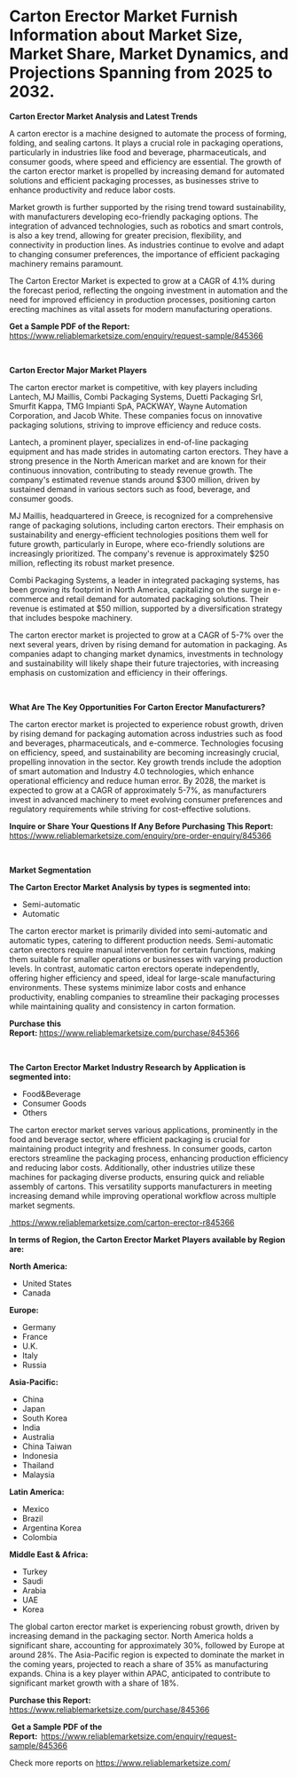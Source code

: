 <p><h1>Carton Erector Market Furnish Information about Market Size, Market Share, Market Dynamics, and Projections Spanning from 2025 to 2032.</h1></p><p><strong>Carton Erector Market Analysis and Latest Trends</strong></p>
<p><p>A carton erector is a machine designed to automate the process of forming, folding, and sealing cartons. It plays a crucial role in packaging operations, particularly in industries like food and beverage, pharmaceuticals, and consumer goods, where speed and efficiency are essential. The growth of the carton erector market is propelled by increasing demand for automated solutions and efficient packaging processes, as businesses strive to enhance productivity and reduce labor costs.</p><p>Market growth is further supported by the rising trend toward sustainability, with manufacturers developing eco-friendly packaging options. The integration of advanced technologies, such as robotics and smart controls, is also a key trend, allowing for greater precision, flexibility, and connectivity in production lines. As industries continue to evolve and adapt to changing consumer preferences, the importance of efficient packaging machinery remains paramount. </p><p>The Carton Erector Market is expected to grow at a CAGR of 4.1% during the forecast period, reflecting the ongoing investment in automation and the need for improved efficiency in production processes, positioning carton erecting machines as vital assets for modern manufacturing operations.</p></p>
<p><strong>Get a Sample PDF of the Report:&nbsp;</strong> <a href="https://www.reliablemarketsize.com/enquiry/request-sample/845366?utm_campaign=1836&utm_medium=2&utm_source=Github&utm_content=ia&utm_term=17022025&utm_id=carton-erector">https://www.reliablemarketsize.com/enquiry/request-sample/845366</a></p>
<p>&nbsp;</p>
<p><strong>Carton Erector Major Market Players</strong></p>
<p><p>The carton erector market is competitive, with key players including Lantech, MJ Maillis, Combi Packaging Systems, Duetti Packaging Srl, Smurfit Kappa, TMG Impianti SpA, PACKWAY, Wayne Automation Corporation, and Jacob White. These companies focus on innovative packaging solutions, striving to improve efficiency and reduce costs.</p><p>Lantech, a prominent player, specializes in end-of-line packaging equipment and has made strides in automating carton erectors. They have a strong presence in the North American market and are known for their continuous innovation, contributing to steady revenue growth. The company's estimated revenue stands around $300 million, driven by sustained demand in various sectors such as food, beverage, and consumer goods.</p><p>MJ Maillis, headquartered in Greece, is recognized for a comprehensive range of packaging solutions, including carton erectors. Their emphasis on sustainability and energy-efficient technologies positions them well for future growth, particularly in Europe, where eco-friendly solutions are increasingly prioritized. The company's revenue is approximately $250 million, reflecting its robust market presence.</p><p>Combi Packaging Systems, a leader in integrated packaging systems, has been growing its footprint in North America, capitalizing on the surge in e-commerce and retail demand for automated packaging solutions. Their revenue is estimated at $50 million, supported by a diversification strategy that includes bespoke machinery.</p><p>The carton erector market is projected to grow at a CAGR of 5-7% over the next several years, driven by rising demand for automation in packaging. As companies adapt to changing market dynamics, investments in technology and sustainability will likely shape their future trajectories, with increasing emphasis on customization and efficiency in their offerings.</p></p>
<p>&nbsp;</p>
<p><strong>What Are The Key Opportunities For Carton Erector Manufacturers?</strong></p>
<p><p>The carton erector market is projected to experience robust growth, driven by rising demand for packaging automation across industries such as food and beverages, pharmaceuticals, and e-commerce. Technologies focusing on efficiency, speed, and sustainability are becoming increasingly crucial, propelling innovation in the sector. Key growth trends include the adoption of smart automation and Industry 4.0 technologies, which enhance operational efficiency and reduce human error. By 2028, the market is expected to grow at a CAGR of approximately 5-7%, as manufacturers invest in advanced machinery to meet evolving consumer preferences and regulatory requirements while striving for cost-effective solutions.</p></p>
<p><strong>Inquire or Share Your Questions If Any Before Purchasing This Report:</strong> <a href="https://www.reliablemarketsize.com/enquiry/pre-order-enquiry/845366?utm_campaign=1836&utm_medium=2&utm_source=Github&utm_content=ia&utm_term=17022025&utm_id=carton-erector">https://www.reliablemarketsize.com/enquiry/pre-order-enquiry/845366</a></p>
<p>&nbsp;</p>
<p><strong>Market Segmentation</strong></p>
<p><strong>The Carton Erector Market Analysis by types is segmented into:</strong></p>
<p><ul><li>Semi-automatic</li><li>Automatic</li></ul></p>
<p><p>The carton erector market is primarily divided into semi-automatic and automatic types, catering to different production needs. Semi-automatic carton erectors require manual intervention for certain functions, making them suitable for smaller operations or businesses with varying production levels. In contrast, automatic carton erectors operate independently, offering higher efficiency and speed, ideal for large-scale manufacturing environments. These systems minimize labor costs and enhance productivity, enabling companies to streamline their packaging processes while maintaining quality and consistency in carton formation.</p></p>
<p><strong>Purchase this Report:&nbsp;</strong><a href="https://www.reliablemarketsize.com/purchase/845366?utm_campaign=1836&utm_medium=2&utm_source=Github&utm_content=ia&utm_term=17022025&utm_id=carton-erector">https://www.reliablemarketsize.com/purchase/845366</a></p>
<p>&nbsp;</p>
<p><strong>The Carton Erector Market Industry Research by Application is segmented into:</strong></p>
<p><ul><li>Food&Beverage</li><li>Consumer Goods</li><li>Others</li></ul></p>
<p><p>The carton erector market serves various applications, prominently in the food and beverage sector, where efficient packaging is crucial for maintaining product integrity and freshness. In consumer goods, carton erectors streamline the packaging process, enhancing production efficiency and reducing labor costs. Additionally, other industries utilize these machines for packaging diverse products, ensuring quick and reliable assembly of cartons. This versatility supports manufacturers in meeting increasing demand while improving operational workflow across multiple market segments.</p></p>
<p><a href="https://www.reliablemarketsize.com/carton-erector-r845366?utm_campaign=1836&utm_medium=2&utm_source=Github&utm_content=ia&utm_term=17022025&utm_id=carton-erector">&nbsp;https://www.reliablemarketsize.com/carton-erector-r845366</a></p>
<p><strong>In terms of Region, the Carton Erector Market Players available by Region are:</strong></p>
<p>
    <p> <strong> North America: </strong>
        <ul>
            <li>United States</li>
            <li>Canada</li>
        </ul>
        </p> 
    <p> <strong> Europe: </strong>
        <ul>
            <li>Germany</li>
            <li>France</li>
            <li>U.K.</li>
            <li>Italy</li>
            <li>Russia</li>
        </ul>
        </p> 
    <p> <strong> Asia-Pacific: </strong>
        <ul>
            <li>China</li>
            <li>Japan</li>
            <li>South Korea</li>
            <li>India</li>
            <li>Australia</li>
            <li>China Taiwan</li>
            <li>Indonesia</li>
            <li>Thailand</li>
            <li>Malaysia</li>
        </ul>
        </p> 
    <p> <strong> Latin America: </strong>
        <ul>
            <li>Mexico</li>
            <li>Brazil</li>
            <li>Argentina Korea</li>
            <li>Colombia</li>
        </ul>
        </p> 
    <p> <strong> Middle East & Africa: </strong>
        <ul>
            <li>Turkey</li>
            <li>Saudi</li>
            <li>Arabia</li>
            <li>UAE</li>
            <li>Korea</li>
        </ul>
    </p>
    </p>
<p><p>The global carton erector market is experiencing robust growth, driven by increasing demand in the packaging sector. North America holds a significant share, accounting for approximately 30%, followed by Europe at around 28%. The Asia-Pacific region is expected to dominate the market in the coming years, projected to reach a share of 35% as manufacturing expands. China is a key player within APAC, anticipated to contribute to significant market growth with a share of 18%.</p></p>
<p><strong>Purchase this Report: </strong><a href="https://www.reliablemarketsize.com/purchase/845366?utm_campaign=1836&utm_medium=2&utm_source=Github&utm_content=ia&utm_term=17022025&utm_id=carton-erector">https://www.reliablemarketsize.com/purchase/845366</a></p>
<p>&nbsp;<strong>Get a Sample PDF of the Report:&nbsp;&nbsp;</strong><a href="https://www.reliablemarketsize.com/enquiry/request-sample/845366?utm_campaign=1836&utm_medium=2&utm_source=Github&utm_content=ia&utm_term=17022025&utm_id=carton-erector">https://www.reliablemarketsize.com/enquiry/request-sample/845366</a></p>
<p><strong></strong></p>
<p>Check more reports on <a href="https://www.reliablemarketsize.com/?utm_campaign=1836&utm_medium=2&utm_source=Github&utm_content=ia&utm_term=17022025&utm_id=carton-erector">https://www.reliablemarketsize.com/</a></p>